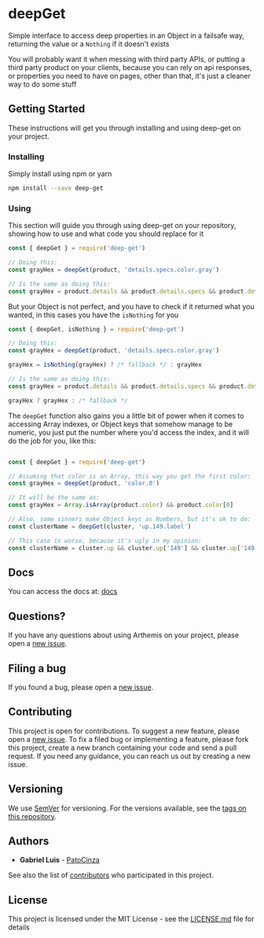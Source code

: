 # deepGet
Simple interface to access deep properties in an Object in a failsafe way, returning the value or a `Nothing` if it doesn't exists

You will probably want it when messing with third party APIs, or putting a third party product on your clients, because you can rely on api responses, or properties you need to have on pages, other than that, it's just a cleaner way to do some stuff

## Getting Started
These instructions will get you through installing and using deep-get on your project.

### Installing
Simply install using npm or yarn
```sh
npm install --save deep-get
```

### Using
This section will guide you through using deep-get on your repository, showing how to use and what code you should replace for it

```js
const { deepGet } = require('deep-get')

// Doing this:
const grayHex = deepGet(product, 'details.specs.color.gray')

// Is the same as doing this:
const grayHex = product.details && product.details.specs && product.details.specs.color && product.details.specs.color.gray
```

But your Object is not perfect, and you have to check if it returned what you wanted, in this cases you have the `isNothing` for you

```js
const { deepGet, isNothing } = require('deep-get')

// Doing this:
const grayHex = deepGet(product, 'details.specs.color.gray')

grayHex = isNothing(grayHex) ? /* fallback */ : grayHex

// Is the same as doing this:
const grayHex = product.details && product.details.specs && product.details.specs.color && product.details.specs.color.gray

grayHex ? grayHex : /* fallback */
```

The `deepGet` function also gains you a little bit of power when it comes to accessing Array indexes, or Object keys that somehow manage to be numeric, you just put the number where you'd access the index, and it will do the job for you, like this:

```js

const { deepGet } = require('deep-get')

// Assuming that color is an Array, this way you get the first color:
const grayHex = deepGet(product, 'color.0')

// It will be the same as:
const grayHex = Array.isArray(product.color) && product.color[0]

// Also, some sinners make Object keys as Numbers, but it's ok to do:
const clusterName = deepGet(cluster, 'up.149.label')

// This case is worse, because it's ugly in my opinion:
const clusterName = cluster.up && cluster.up['149'] && cluster.up['149'].label
```

## Docs
You can access the docs at: [docs](https://github.com/patocinza/deep-gettree/master/docs)

## Questions?
If you have any questions about using Arthemis on your project, please open a [new issue](https://github.com/patocinza/deep-get/issues/new).

## Filing a bug

If you found a bug, please open a [new issue](https://github.com/patocinza/deep-get/new).

## Contributing

This project is open for contributions.
To suggest a new feature, please open a [new issue](https://github.com/patocinza/deep-get/issues/new).
To fix a filed bug or implementing a feature, please fork this project, create a new branch containing your code and send a pull request. If you need any guidance, you can reach us out by creating a new issue.

## Versioning

We use [SemVer](http://semver.org/) for versioning. For the versions available, see the [tags on this repository](https://github.com/your/project/tags).

## Authors

* **Gabriel Luis** - [PatoCinza](https://github.com/patocinza)

See also the list of [contributors](https://github.com/patocinza/deep-get/contributors) who participated in this project.

## License

This project is licensed under the MIT License - see the [LICENSE.md](LICENSE.md) file for details
